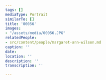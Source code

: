 ```yaml
---
tags: []
mediaType: Portrait
similarTo: []
title: '00056'
images:
- "/assets/media/00056.JPG"
relatedPeople:
- src/content/people/margaret-ann-wilson.md
caption: ''
date: 
location: ''
description: ''
transcription: ''

---
```

